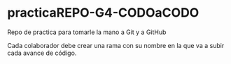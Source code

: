 # practicaREPO-G4-CODOaCODO
Repo de practica para tomarle la mano a Git y a GitHub

Cada colaborador debe crear una rama con su nombre en la que va a subir cada avance de código.


